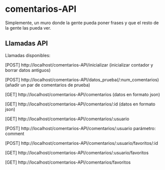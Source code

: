 # comentarios-API
Simplemente, un muro donde la gente pueda poner frases y que el resto de la gente las pueda ver.

## Llamadas API

Llamadas disponibles:

[POST] http://localhost/comentarios-API/inicializar (inicializar contador y borrar datos antiguos)

[POST] http://localhost/comentarios-API/datos_prueba(/:num_comentarios) (añadir un par de comentarios de prueba)

[GET] http://localhost/comentarios-API/comentarios (datos en formato json)

[GET] http://localhost/comentarios-API/comentarios/:id (datos en formato json)

[GET] http://localhost/comentarios-API/comentarios/:usuario

[POST] http://localhost/comentarios-API/comentarios/:usuario
parámetro: comment

[POST] http://localhost/comentarios-API/comentarios/:usuario/favoritos/:id

[GET] http://localhost/comentarios-API/comentarios/:usuario/favoritos

[GET] http://localhost/comentarios-API/comentarios/favoritos